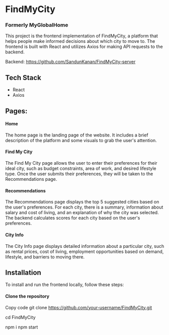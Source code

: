 # FindMyCity

### Formerly MyGlobalHome
This project is the frontend implementation of FindMyCity, a platform that helps people make informed decisions about which city to move to. The frontend is built with React and utilizes Axios for making API requests to the backend.

Backend: https://github.com/SandunKanan/FindMyCity-server

## Tech Stack
- React
- Axios

## Pages:
#### Home
The home page is the landing page of the website. It includes a brief description of the platform and some visuals to grab the user's attention.

#### Find My City
The Find My City page allows the user to enter their preferences for their ideal city, such as budget constraints, area of work, and desired lifestyle type. Once the user submits their preferences, they will be taken to the Recommendations page.

#### Recommendations
The Recommendations page displays the top 5 suggested cities based on the user's preferences. For each city, there is a summary, information about salary and cost of living, and an explanation of why the city was selected. The backend calculates scores for each city based on the user's preferences.

#### City Info
The City Info page displays detailed information about a particular city, such as rental prices, cost of living, employment opportunities based on demand, lifestyle, and barriers to moving there.

## Installation
To install and run the frontend locally, follow these steps:

#### Clone the repository

Copy code
git clone https://github.com/your-username/FindMyCity.git

cd FindMyCity

npm i 
npm start
